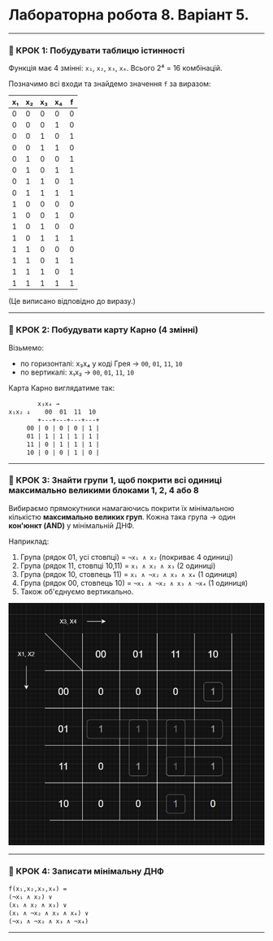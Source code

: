 # Лабораторна робота 8. Варіант 5.

---

### 📌 КРОК 1: Побудувати таблицю істинності

Функція має 4 змінні: `x₁`, `x₂`, `x₃`, `x₄`. Всього 2⁴ = 16 комбінацій.

Позначимо всі входи та знайдемо значення `f` за виразом:

| x₁ | x₂ | x₃ | x₄ | f |
|----|----|----|----|---|
| 0  | 0  | 0  | 0  | 0 |
| 0  | 0  | 0  | 1  | 0 |
| 0  | 0  | 1  | 0  | 1 |
| 0  | 0  | 1  | 1  | 0 |
| 0  | 1  | 0  | 0  | 1 |
| 0  | 1  | 0  | 1  | 1 |
| 0  | 1  | 1  | 0  | 1 |
| 0  | 1  | 1  | 1  | 1 |
| 1  | 0  | 0  | 0  | 0 |
| 1  | 0  | 0  | 1  | 0 |
| 1  | 0  | 1  | 0  | 0 |
| 1  | 0  | 1  | 1  | 1 |
| 1  | 1  | 0  | 0  | 0 |
| 1  | 1  | 0  | 1  | 1 |
| 1  | 1  | 1  | 0  | 1 |
| 1  | 1  | 1  | 1  | 1 |

(Це виписано відповідно до виразу.)

---

### 📌 КРОК 2: Побудувати карту Карно (4 змінні)

Візьмемо:
- по горизонталі: x₃x₄ у коді Грея → `00`, `01`, `11`, `10`
- по вертикалі: x₁x₂ → `00`, `01`, `11`, `10`

Карта Карно виглядатиме так:

```
        x₃x₄ →
x₁x₂ ↓    00  01  11  10
        +---+---+---+---+
     00 | 0 | 0 | 0 | 1 |
     01 | 1 | 1 | 1 | 1 |
     11 | 0 | 1 | 1 | 1 |
     10 | 0 | 0 | 1 | 0 |
```

---

### 📌 КРОК 3: Знайти **групи 1**, щоб покрити всі одиниці **максимально великими блоками 1, 2, 4 або 8**

Вибираємо прямокутники намагаючись покрити їх мінімальною кількістю **максимально великих груп**. Кожна така група → один **кон'юнкт (AND)** у мінімальній ДНФ.

Наприклад:

1. Група (рядок 01, усі стовпці) = `¬x₁ ∧ x₂` (покриває 4 одиниці)
2. Група (рядок 11, стовпці 10,11) = `x₁ ∧ x₂ ∧ x₃` (2 одиниці)
3. Група (рядок 10, стовпець 11) = `x₁ ∧ ¬x₂ ∧ x₃ ∧ x₄` (1 одиниця)
4. Група (рядок 00, стовпець 10) = `¬x₁ ∧ ¬x₂ ∧ x₃ ∧ ¬x₄` (1 одиниця)
6. Також об'єднуємо вертикально.

![Карта Карно](screenshots/carno_card.png)


---

### 📌 КРОК 4: Записати мінімальну ДНФ

```
f(x₁,x₂,x₃,x₄) =
(¬x₁ ∧ x₂) ∨
(x₁ ∧ x₂ ∧ x₃) ∨
(x₁ ∧ ¬x₂ ∧ x₃ ∧ x₄) ∨
(¬x₁ ∧ ¬x₂ ∧ x₃ ∧ ¬x₄)
```

---

